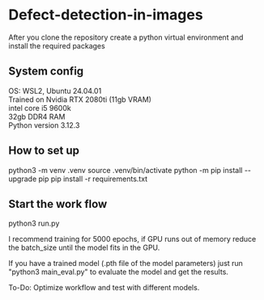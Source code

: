 # Defect-detection-in-images

After you clone the repository create a python virtual environment and install the required packages

## System config

OS: WSL2, Ubuntu 24.04.01\
Trained on Nvidia RTX 2080ti (11gb VRAM)\
intel core i5 9600k\
32gb DDR4 RAM\
Python version 3.12.3

## How to set up
python3 -m venv .venv
source .venv/bin/activate
python -m pip install --upgrade pip
pip install -r requirements.txt

## Start the work flow
python3 run.py

I recommend training for 5000 epochs, if GPU runs out of memory reduce the batch_size until the model fits in the GPU. 

If you have a trained model (.pth file of the model parameters) just run "python3 main_eval.py" to evaluate the model and get the results.


To-Do: Optimize workflow and test with different models.

